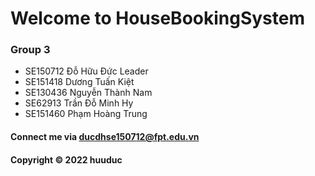 # Welcome to HouseBookingSystem

### Group 3
* SE150712	Đỗ Hữu Đức Leader
* SE151418	Dương Tuấn Kiệt
* SE130436	Nguyễn Thành Nam
* SE62913	Trần Đỗ Minh Hy
* SE151460	Phạm Hoàng Trung


#### Connect me via ducdhse150712@fpt.edu.vn

#### Copyright &#169; 2022 huuduc